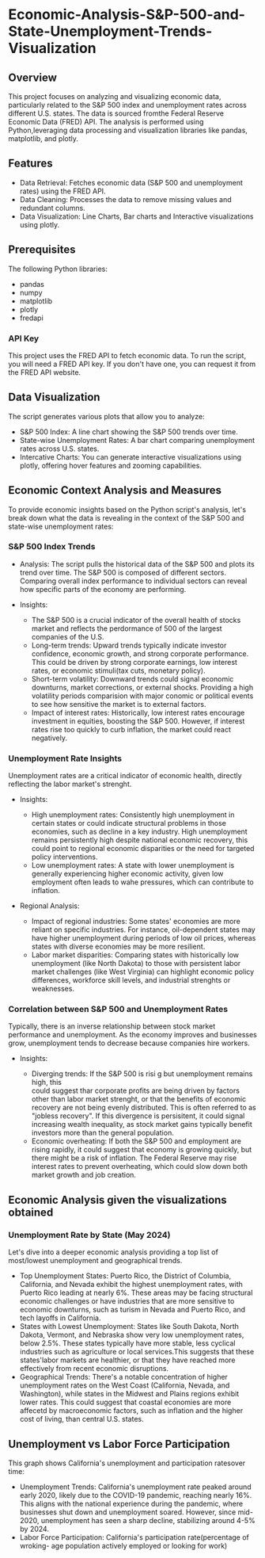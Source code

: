 # Economic-Analysis-S&P-500-and-State-Unemployment-Trends-Visualization

## Overview
This project focuses on analyzing and visualizing economic data, particularly related to the S&P 500 index and unemployment rates across different U.S. states. The data is sourced fromthe Federal Reserve Economic Data (FRED) API. The analysis is performed using Python,leveraging data processing and visualization libraries like pandas, matplotlib, and plotly.

## Features 
  - Data Retrieval: Fetches economic data (S&P 500 and unemployment rates) using the 
    FRED API.
  - Data Cleaning: Processes the data to remove missing values and redundant columns.
  - Data Visualization: Line Charts, Bar charts and Interactive visualizations using 
    plotly.

## Prerequisites 

The following Python libraries:

  - pandas
  - numpy
  - matplotlib
  - plotly
  - fredapi

### API Key
This project uses the FRED API to fetch economic data. To run the script, you will need a FRED API key. If you don't have one, you can request it from the FRED API website.

## Data Visualization
The script generates various plots that allow you to analyze: 

  - S&P 500 Index: A line chart showing the S&P 500 trends over time.
  - State-wise Unemployment Rates: A bar chart comparing unemployment rates across U.S. 
    states.
  - Intercative Charts: You can generate interactive visualizations using plotly,
    offering hover features and zooming capabilities.

## Economic Context Analysis and Measures 
To provide economic insights based on the Python script's analysis, let's break down what the data is revealing in the context of the S&P 500 and state-wise unemployment rates: 

### S&P 500 Index Trends 

  - Analysis: The script pulls the historical data of the S&P 500 and plots its trend 
    over time. The S&P 500 is composed of different sectors. Comparing overall index
    performance to individual sectors can reveal how specific parts of the economy are 
    performing.
  
  - Insights:

     - The S&P 500 is a crucial indicator of the overall health of stocks market and
       reflects the perdormance of 500 of the largest companies of the U.S.
     - Long-term trends: Upward trends typically indicate investor confidence, economic 
       growth, and strong corporate performance. This could be driven by strong 
       corporate earnings, low interest rates, or economic stimuli(tax cuts, monetary 
       policy). 
     - Short-term volatility: Downward trends could signal economic downturns, market 
       corrections, or external shocks. Providing a high volatility periods comparision
       with major conomic or political events to see how sensitive the market is to 
       external factors.
     - Impact of interest rates: Historically, low interest rates encourage investment 
       in equities, boosting the S&P 500. However, if interest rates rise too quickly 
       to curb inflation, the market could react negatively.

### Unemployment Rate Insights
Unemployment rates are a critical indicator of economic health, directly reflecting the labor market's strenght.

  - Insights:

     - High unemployment rates: Consistently high unemployment in certain states or
       could indicate structural problems in those economies, such as decline in a key 
       industry. High unemployment remains persistently high despite national economic
       recovery, this could point to regional economic disparities or the need for 
       targeted policy interventions.
     - Low unemployment rates: A state with lower unemployment is generally experiencing
       higher economic activity, given low employment often leads to wahe pressures, 
       which can contribute to inflation.

 - Regional Analysis:

     - Impact of regional industries: Some states' economies are more reliant on 
       specific industries. For instance, oil-dependent states may have higher 
       unemployment during periods of low oil prices, whereas states with diverse 
       economies may be more resilient.
     - Labor market disparities: Comparing states with historically low unemployment 
       (like North Dakota) to those with persistent labor market challenges (like West 
       Virginia) can highlight economic policy differences, workforce skill levels, and 
       industrial strenghts or weaknesses.

### Correlation between S&P 500 and Unemployment Rates
Typically, there is an inverse relationship between stock market performance and unemployment. As the economy improves and businesses grow, unemployment tends to decrease because companies hire workers. 

  - Insights:
      
      - Diverging trends: If the S&P 500 is risi g but unemployment remains high, this  
        could suggest thar corporate profits are being driven by factors other than 
        labor market strenght, or that the benefits of economic recovery are not being 
        evenly distributed. This is often referred to as "jobless recovery". If this 
        divergence is persisitent, it could signal increasing wealth inequality, as 
        stock market gains typically benefit investors more than the general population.
      - Economic overheating: If both the S&P 500 and employment are rising rapidly, it 
        could suggest that economy is growing quickly, but there might be a risk of 
        inflation. The Federal Reserve may rise interest rates to prevent overheating, 
        which could slow down both market growth and job creation.

## Economic Analysis given the visualizations obtained

### Unemployment Rate by State (May 2024)
Let's dive into a deeper economic analysis providing a top list of most/lowest unemployment and geographical trends.

   - Top Unemployment States: Puerto Rico, the District of Columbia, California, and 
     Nevada exhibit the highest unemployment rates, with Puerto Rico leading at nearly 
     6%. These areas may be facing structural economic challenges or have industries 
     that are more sensitive to economic downturns, such as turism in Nevada and Puerto 
     Rico, and tech layoffs in California.
   - States with Lowest Unemployment: States like South Dakota, North Dakota, Vermont, 
     and Nebraska show very low unemployment rates, below 2.5%. These states typically 
     have more stable, less cyclical industries such as agriculture or local 
     services.This suggests that these states'labor markets are healthier, or that they 
     have reached more effectively from recent economic disruptions.
   - Geographical Trends: There's a notable concentration of higher unemployment rates 
     on the West Coast (California, Nevada, and Washington), while states in the 
     Midwest and Plains regions exhibit lower rates. This could suggest that coastal 
     economies are more affecetd by macroeconomic factors, such as inflation and the 
     higher cost of living, than central U.S. states.

## Unemployment vs Labor Force Participation
This graph shows California's unemployment and participation ratesover time:

   - Unemployment Trends: California's unemployment rate peaked around early 2020, 
     likely due to the COVID-19 pandemic, reaching nearly 16%. This aligns with the 
     national experience during the pandemic, where businesses shut down and 
     unemployment soared. However, since mid-2020, unemployment has seen a sharp 
     decline, stabilizing around 4-5% by 2024.
   - Labor Force Participation: California's participation rate(percentage of wroking- 
     age population actively employed or looking for work)  

      
